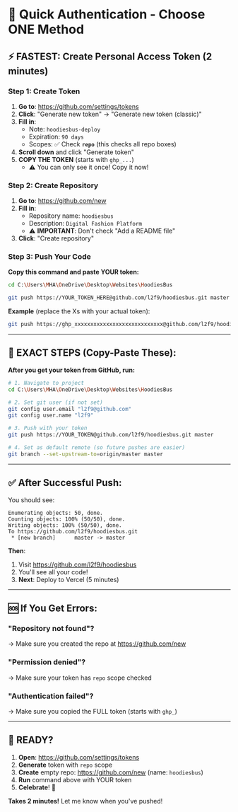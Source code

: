 # 🔐 Quick Authentication - Choose ONE Method

## ⚡ FASTEST: Create Personal Access Token (2 minutes)

### Step 1: Create Token
1. **Go to**: https://github.com/settings/tokens
2. **Click**: "Generate new token" → "Generate new token (classic)"
3. **Fill in**:
   - Note: `hoodiesbus-deploy`
   - Expiration: `90 days`
   - Scopes: ✅ Check **`repo`** (this checks all repo boxes)
4. **Scroll down** and click "Generate token"
5. **COPY THE TOKEN** (starts with `ghp_...`)
   - ⚠️ You can only see it once! Copy it now!

### Step 2: Create Repository
1. **Go to**: https://github.com/new
2. **Fill in**:
   - Repository name: `hoodiesbus`
   - Description: `Digital Fashion Platform`
   - ⚠️ **IMPORTANT**: Don't check "Add a README file"
3. **Click**: "Create repository"

### Step 3: Push Your Code
**Copy this command and paste YOUR token:**

```bash
cd C:\Users\MHA\OneDrive\Desktop\Websites\HoodiesBus

git push https://YOUR_TOKEN_HERE@github.com/l2f9/hoodiesbus.git master
```

**Example** (replace the Xs with your actual token):
```bash
git push https://ghp_xxxxxxxxxxxxxxxxxxxxxxxxxxxx@github.com/l2f9/hoodiesbus.git master
```

---

## 🎯 EXACT STEPS (Copy-Paste These):

**After you get your token from GitHub, run:**

```bash
# 1. Navigate to project
cd C:\Users\MHA\OneDrive\Desktop\Websites\HoodiesBus

# 2. Set git user (if not set)
git config user.email "l2f9@github.com"
git config user.name "l2f9"

# 3. Push with your token
git push https://YOUR_TOKEN@github.com/l2f9/hoodiesbus.git master

# 4. Set as default remote (so future pushes are easier)
git branch --set-upstream-to=origin/master master
```

---

## ✅ After Successful Push:

You should see:
```
Enumerating objects: 50, done.
Counting objects: 100% (50/50), done.
Writing objects: 100% (50/50), done.
To https://github.com/l2f9/hoodiesbus.git
 * [new branch]      master -> master
```

**Then**:
1. Visit https://github.com/l2f9/hoodiesbus
2. You'll see all your code!
3. **Next**: Deploy to Vercel (5 minutes)

---

## 🆘 If You Get Errors:

### "Repository not found"?
→ Make sure you created the repo at https://github.com/new

### "Permission denied"?
→ Make sure your token has `repo` scope checked

### "Authentication failed"?
→ Make sure you copied the FULL token (starts with `ghp_`)

---

## 🚀 READY?

1. **Open**: https://github.com/settings/tokens
2. **Generate** token with `repo` scope
3. **Create** empty repo: https://github.com/new (name: `hoodiesbus`)
4. **Run** command above with YOUR token
5. **Celebrate**! 🎉

**Takes 2 minutes!** Let me know when you've pushed!
